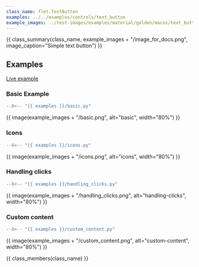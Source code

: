 ```yaml
---
class_name: flet.TextButton
examples: ../../examples/controls/text_button
example_images: ../test-images/examples/material/golden/macos/text_button
---
```


{{ class_summary(class_name, example_images + "/image_for_docs.png", image_caption="Simple text button") }}

## Examples

[Live example](https://flet-controls-gallery.fly.dev/buttons/textbutton)

### Basic Example

```python
--8<-- "{{ examples }}/basic.py"
```

{{ image(example_images + "/basic.png", alt="basic", width="80%") }}


### Icons

```python
--8<-- "{{ examples }}/icons.py"
```

{{ image(example_images + "/icons.png", alt="icons", width="80%") }}


### Handling clicks

```python
--8<-- "{{ examples }}/handling_clicks.py"
```

{{ image(example_images + "/handling_clicks.png", alt="handling-clicks", width="80%") }}


### Custom content

```python
--8<-- "{{ examples }}/custom_content.py"
```

{{ image(example_images + "/custom_content.png", alt="custom-content", width="80%") }}


{{ class_members(class_name) }}
